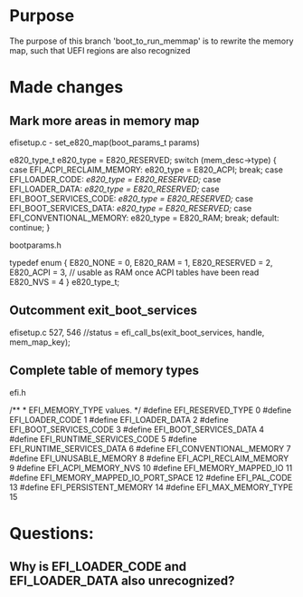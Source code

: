 # Purpose
The purpose of this branch 'boot_to_run_memmap' is to rewrite the memory map, such that UEFI regions are also recognized

# Made changes
## Mark more areas in memory map
efisetup.c - set_e820_map(boot_params_t params)

e820_type_t e820_type = E820_RESERVED;
        switch (mem_desc->type) {
          case EFI_ACPI_RECLAIM_MEMORY:
            e820_type = E820_ACPI;
            break;
          case EFI_LOADER_CODE: *e820_type = E820_RESERVED;*
          case EFI_LOADER_DATA: *e820_type = E820_RESERVED;*
          case EFI_BOOT_SERVICES_CODE: *e820_type = E820_RESERVED;*
          case EFI_BOOT_SERVICES_DATA: *e820_type = E820_RESERVED;*
          case EFI_CONVENTIONAL_MEMORY:
            e820_type = E820_RAM;
            break;
          default:
            continue;
        }

bootparams.h

typedef enum {
    E820_NONE       = 0,
    E820_RAM        = 1,
    E820_RESERVED   = 2,
    E820_ACPI       = 3,    // usable as RAM once ACPI tables have been read
    E820_NVS        = 4
} e820_type_t;

## Outcomment exit_boot_services
efisetup.c
527, 546   //status = efi_call_bs(exit_boot_services, handle, mem_map_key);

## Complete table of memory types
efi.h

/\*\*
 \* EFI_MEMORY_TYPE values.
 \*/
#define EFI_RESERVED_TYPE               0
#define EFI_LOADER_CODE                 1
#define EFI_LOADER_DATA                 2
#define EFI_BOOT_SERVICES_CODE          3
#define EFI_BOOT_SERVICES_DATA          4
#define EFI_RUNTIME_SERVICES_CODE       5
#define EFI_RUNTIME_SERVICES_DATA       6
#define EFI_CONVENTIONAL_MEMORY         7
#define EFI_UNUSABLE_MEMORY             8
#define EFI_ACPI_RECLAIM_MEMORY         9
#define EFI_ACPI_MEMORY_NVS             10
#define EFI_MEMORY_MAPPED_IO            11
#define EFI_MEMORY_MAPPED_IO_PORT_SPACE 12
#define EFI_PAL_CODE                    13
#define EFI_PERSISTENT_MEMORY           14
#define EFI_MAX_MEMORY_TYPE             15


# Questions:
## Why is EFI_LOADER_CODE and EFI_LOADER_DATA also unrecognized?
